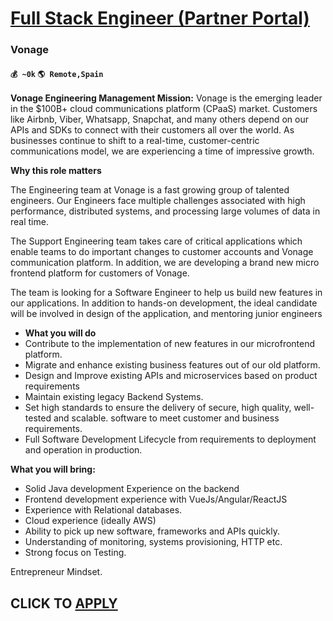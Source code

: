 # [Full Stack Engineer (Partner Portal)](https://www.remotewlb.com/apply/full-stack-engineer-partner-portal)  
### Vonage  
#### `💰 ~0k` `🌎 Remote,Spain`  

**Vonage Engineering Management Mission:** Vonage is the emerging leader in the $100B+ cloud communications platform (CPaaS) market. Customers like Airbnb, Viber, Whatsapp, Snapchat, and many others depend on our APIs and SDKs to connect with their customers all over the world. As businesses continue to shift to a real-time, customer-centric communications model, we are experiencing a time of impressive growth.

**Why this role matters**

The Engineering team at Vonage is a fast growing group of talented engineers. Our Engineers face multiple challenges associated with high performance, distributed systems, and processing large volumes of data in real time.

The Support Engineering team takes care of critical applications which enable teams to do important changes to customer accounts and Vonage communication platform. In addition, we are developing a brand new micro frontend platform for customers of Vonage.

The team is looking for a Software Engineer to help us build new features in our applications. In addition to hands-on development, the ideal candidate will be involved in design of the application, and mentoring junior engineers

  * **What you will do**
  * Contribute to the implementation of new features in our microfrontend platform.
  * Migrate and enhance existing business features out of our old platform.
  * Design and Improve existing APIs and microservices based on product requirements
  * Maintain existing legacy Backend Systems.
  * Set high standards to ensure the delivery of secure, high quality, well-tested and scalable. software to meet customer and business requirements.
  * Full Software Development Lifecycle from requirements to deployment and operation in production.

**What you will bring:**

  * Solid Java development Experience on the backend
  * Frontend development experience with VueJs/Angular/ReactJS
  * Experience with Relational databases.
  * Cloud experience (ideally AWS)
  * Ability to pick up new software, frameworks and APIs quickly.
  * Understanding of monitoring, systems provisioning, HTTP etc.
  * Strong focus on Testing.

Entrepreneur Mindset.

  
## CLICK TO [APPLY](https://www.remotewlb.com/apply/full-stack-engineer-partner-portal)

